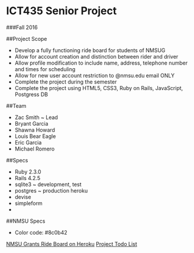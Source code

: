# ICT435 Senior Project
###Fall 2016

##Project Scope
 + Develop a fully functioning ride board for students of NMSUG
 + Allow for account creation and distinction between rider and driver
 + Allow profile modification to include name, address, telephone number and times for scheduling
 + Allow for new user account restriction to @nmsu.edu email ONLY
 + Complete the project during the semester
 + Complete the project using HTML5, CSS3, Ruby on Rails, JavaScript, Postgress DB

##Team
 + Zac Smith ~ Lead
 + Bryant Garcia
 + Shawna Howard
 + Louis Bear Eagle
 + Eric Garcia
 + Michael Romero
 

##Specs
 + Ruby 2.3.0
 + Rails 4.2.5
 + sqlite3 ~ development, test
 + postgres ~ production heroku
 + devise 
 + simpleform
 + 

##NMSU Specs
+ Color code: #8c0b42
 

[NMSU Grants Ride Board on Heroku](https://nmsug-ride-board.herokuapp.com/)
[Project Todo List](https://github.com/zrsmith75/ICT435_Senior_Project/blob/master/Todo.md)